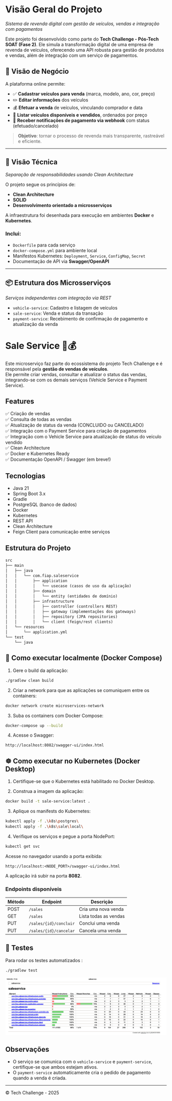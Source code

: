 
# Visão Geral do Projeto


*Sistema de revenda digital com gestão de veículos, vendas e integração com pagamentos*

Este projeto foi desenvolvido como parte do **Tech Challenge - Pós-Tech SOAT (Fase 2)**. Ele simula a transformação digital de uma empresa de revenda de veículos, oferecendo uma API robusta para gestão de produtos e vendas, além de integração com um serviço de pagamentos.

## 🎯 Visão de Negócio

A plataforma online permite:

- ✅ **Cadastrar veículos para venda** (marca, modelo, ano, cor, preço)
- ✏️ **Editar informações** dos veículos
- 💰 **Efetuar a venda** de veículos, vinculando comprador e data
- 📃 **Listar veículos disponíveis e vendidos**, ordenados por preço
- 🔄 **Receber notificações de pagamento via webhook** com status (efetuado/cancelado)

> **Objetivo**: tornar o processo de revenda mais transparente, rastreável e eficiente.

---

## 🧱 Visão Técnica

*Separação de responsabilidades usando Clean Architecture*

O projeto segue os princípios de:
- **Clean Architecture**
- **SOLID**
- **Desenvolvimento orientado a microsserviços**

A infraestrutura foi desenhada para execução em ambientes **Docker** e **Kubernetes**.

### Inclui:
- `Dockerfile` para cada serviço
- `docker-compose.yml` para ambiente local
- Manifestos Kubernetes: `Deployment`, `Service`, `ConfigMap`, `Secret`
- Documentação de API via **Swagger/OpenAPI**

---

## 📦 Estrutura dos Microsserviços

*Serviços independentes com integração via REST*

- `vehicle-service`: Cadastro e listagem de veículos
- `sale-service`: Venda e status da transação
- `payment-service`: Recebimento de confirmação de pagamento e atualização da venda





# Sale Service 🚗💰

Este microserviço faz parte do ecossistema do projeto Tech Challenge e é responsável pela **gestão de vendas de veículos**.  
Ele permite criar vendas, consultar e atualizar o status das vendas, integrando-se com os demais serviços (Vehicle Service e Payment Service).

## Features

✅ Criação de vendas  
✅ Consulta de todas as vendas  
✅ Atualização de status da venda (CONCLUIDO ou CANCELADO)  
✅ Integração com o Payment Service para criação de pagamentos  
✅ Integração com o Vehicle Service para atualização de status do veículo vendido  
✅ Clean Architecture  
✅ Docker e Kubernetes Ready  
✅ Documentação OpenAPI / Swagger (em breve!)

## Tecnologias

- Java 21
- Spring Boot 3.x
- Gradle
- PostgreSQL (banco de dados)
- Docker
- Kubernetes
- REST API
- Clean Architecture
- Feign Client para comunicação entre serviços

## Estrutura do Projeto

```
src
├── main
│   ├── java
│   │   └── com.fiap.saleservice
│   │       ├── application
│   │       │   └── usecase (casos de uso da aplicação)
│   │       ├── domain
│   │       │   └── entity (entidades de domínio)
│   │       ├── infrastructure
│   │       │   ├── controller (controllers REST)
│   │       │   ├── gateway (implementações dos gateways)
│   │       │   ├── repository (JPA repositories)
│   │       │   └── client (feign/rest clients)
│   └── resources
│       └── application.yml
└── test
    └── java
```

## 🚀 Como executar localmente (Docker Compose)

1. Gere o build da aplicação:

```bash
./gradlew clean build
```

2. Criar a network para que as aplicações se comuniquem entre os containers:


```bash
docker network create microservices-network
```

3. Suba os containers com Docker Compose:

```bash
docker-compose up --build
```

4. Acesse o Swagger:

```
http://localhost:8082/swagger-ui/index.html
```

## ☸️ Como executar no Kubernetes (Docker Desktop)

1. Certifique-se que o Kubernetes está habilitado no Docker Desktop.

2. Construa a imagem da aplicação:

```bash
docker build -t sale-service:latest .
```

3. Aplique os manifests do Kubernetes:

```bash
kubectl apply -f .\k8s\postgres\
kubectl apply -f .\k8s\sale\local\
```

4. Verifique os serviços e pegue a porta NodePort:

```bash
kubectl get svc
```

Acesse no navegador usando a porta exibida:

```
http://localhost:<NODE_PORT>/swagger-ui/index.html
```

A aplicação irá subir na porta **8082**.

### Endpoints disponíveis

| Método | Endpoint                       | Descrição                          |
|--------|--------------------------------|-----------------------------------|
| POST   | `/sales`                       | Cria uma nova venda               |
| GET    | `/sales`                       | Lista todas as vendas             |
| PUT    | `/sales/{id}/concluir`         | Conclui uma venda                 |
| PUT    | `/sales/{id}/cancelar`         | Cancela uma venda                 |


## 🧪 Testes

Para rodar os testes automatizados :

```bash
./gradlew test
```
![Cobertura de Testes](images/Cobertura%20de%20Testes%20-%20sale-service.png)

## Observações

- O serviço se comunica com o `vehicle-service` e `payment-service`, certifique-se que ambos estejam ativos.
- O `payment-service` automaticamente cria o pedido de pagamento quando a venda é criada.

---

© Tech Challenge - 2025
